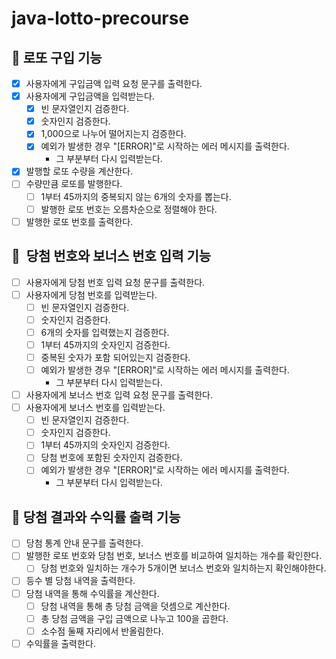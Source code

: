 # java-lotto-precourse

## 💸 로또 구입 기능
- [X] 사용자에게 구입금액 입력 요청 문구를 출력한다.
- [X] 사용자에게 구입금액을 입력받는다.
    - [X] 빈 문자열인지 검증한다.
    - [X] 숫자인지 검증한다.
    - [X] 1,000으로 나누어 떨어지는지 검증한다.
    - [X] 예외가 발생한 경우 "[ERROR]"로 시작하는 에러 메시지를 출력한다.
        - 그 부분부터 다시 입력받는다.
- [X] 발행할 로또 수량을 계산한다.
- [ ] 수량만큼 로또를 발행한다.
    - [ ] 1부터 45까지의 중복되지 않는 6개의 숫자를 뽑는다.
    - [ ] 발행한 로또 번호는 오름차순으로 정렬해야 한다.
- [ ] 발행한 로또 번호를 출력한다.

## 🎱  당첨 번호와 보너스 번호 입력 기능
- [ ] 사용자에게 당첨 번호 입력 요청 문구를 출력한다.
- [ ] 사용자에게 당첨 번호를 입력받는다.
    - [ ] 빈 문자열인지 검증한다.
    - [ ] 숫자인지 검증한다.
    - [ ] 6개의 숫자를 입력했는지 검증한다.
    - [ ] 1부터 45까지의 숫자인지 검증한다.
    - [ ] 중복된 숫자가 포함 되어있는지 검증한다.
    - [ ] 예외가 발생한 경우 "[ERROR]"로 시작하는 에러 메시지를 출력한다.
        - 그 부분부터 다시 입력받는다.
- [ ] 사용자에게 보너스 번호 입력 요청 문구를 출력한다.
- [ ] 사용자에게 보너스 번호를 입력받는다.
    - [ ] 빈 문자열인지 검증한다.
    - [ ] 숫자인지 검증한다.
    - [ ] 1부터 45까지의 숫자인지 검증한다.
    - [ ] 당첨 번호에 포함된 숫자인지 검증한다.
    - [ ] 예외가 발생한 경우 "[ERROR]"로 시작하는 에러 메시지를 출력한다.
        - 그 부분부터 다시 입력받는다.

## 🥇 당첨 결과와 수익률 출력 기능
- [ ] 당첨 통계 안내 문구를 출력한다.
- [ ] 발행한 로또 번호와 당첨 번호, 보너스 번호를 비교하여 일치하는 개수를 확인한다.
    - [ ] 당첨 번호와 일치하는 개수가 5개이면 보너스 번호와 일치하는지 확인해야한다.
- [ ] 등수 별 당첨 내역을 출력한다.
- [ ] 당첨 내역을 통해 수익률을 계산한다.
    - [ ] 당첨 내역을 통해 총 당첨 금액을 덧셈으로 계산한다.
    - [ ] 총 당첨 금액을 구입 금액으로 나누고 100을 곱한다.
    - [ ] 소수점 둘째 자리에서 반올림한다.
- [ ] 수익률을 출력한다.
